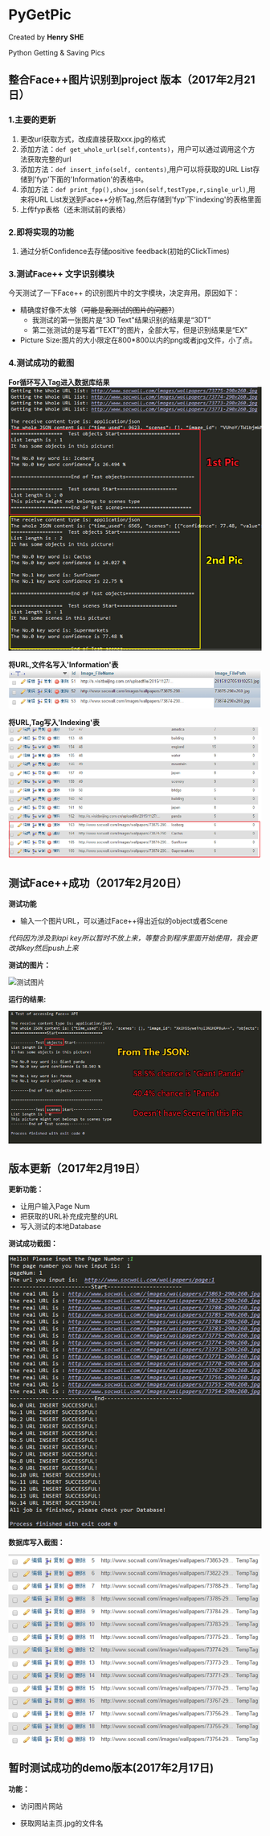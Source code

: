 PyGetPic
====
Created by  **Henry SHE**

Python Getting &amp; Saving Pics

## 整合Face++图片识别到project 版本（2017年2月21日）

### 1.主要的更新

1. 更改url获取方式，改成直接获取xxx.jpg的格式
2. 添加方法：`def get_whole_url(self,contents)`，用户可以通过调用这个方法获取完整的url
3. 添加方法：`def insert_info(self, contents)`,用户可以将获取的URL List存储到'fyp'下面的'Information'的表格中。
4. 添加方法：`def print_fpp(),show_json(self,testType,r,single_url)`,用来将URL List发送到Face++分析Tag,然后存储到'fyp'下'indexing'的表格里面
5. 上传fyp表格（还未测试前的表格）

### 2.即将实现的功能

1. 通过分析Confidence去存储positive feedback(初始的ClickTimes)


### 3.测试Face++ 文字识别模块

今天测试了一下Face++ 的识别图片中的文字模块，决定弃用。原因如下：
* 精确度好像不太够（~~可能是我测试的图片的问题?~~）
	* 我测试的第一张图片是“3D Text"结果识别的结果是“3DT”
	* 第二张测试的是写着“TEXT”的图片，全部大写，但是识别结果是“EX”
* Picture Size:图片的大小限定在800*800以内的png或者jpg文件，小了点。

### 4.测试成功的截图


**For循环写入Tag进入数据库结果**
![For Loop](https://raw.githubusercontent.com/HenrySHE/PyGetPic/master/ScreenShots/2017-2-21_for_loop_Analyzing.png)

**将URL,文件名写入'Information'表**
![](https://raw.githubusercontent.com/HenrySHE/PyGetPic/master/ScreenShots/2017-2-21_%E6%95%B0%E6%8D%AE%E6%8F%92%E5%85%A5%E6%88%90%E5%8A%9F%E4%BB%A3%E7%A0%81.png)

**将URL,Tag写入'Indexing'表**
![](https://raw.githubusercontent.com/HenrySHE/PyGetPic/master/ScreenShots/2017-2-21_%E5%86%99%E5%85%A5%E6%95%B0%E6%8D%AE%E5%BA%93%E6%88%90%E5%8A%9F.png)

## 测试Face++成功（2017年2月20日）
**测试功能**
- 输入一个图片URL，可以通过Face++得出近似的object或者Scene

*代码因为涉及到api key所以暂时不放上来，等整合到程序里面开始使用，我会更改掉key然后push上来*


**测试的图片：**

![测试图片](http://s.visitbeijing.com.cn/uploadfile/2015/1127/20151127051010253.jpg)

**运行的结果:**

![Results](https://raw.githubusercontent.com/HenrySHE/PyGetPic/master/ScreenShots/run_fpp_results.png)

## 版本更新（2017年2月19日）
**更新功能：**
- 让用户输入Page Num
- 把获取的URL补充成完整的URL
- 写入测试的本地Database

**测试成功截图：**

![Running Code](https://raw.githubusercontent.com/HenrySHE/PyGetPic/master/ScreenShots/2017-2-19_RunCode.png)

**数据库写入截图：**

![Running Code](https://raw.githubusercontent.com/HenrySHE/PyGetPic/master/ScreenShots/2017-2-19_DB.png)

## 暂时测试成功的demo版本(2017年2月17日)
**功能：**
- 访问图片网站

- 获取网站主页.jpg的文件名
